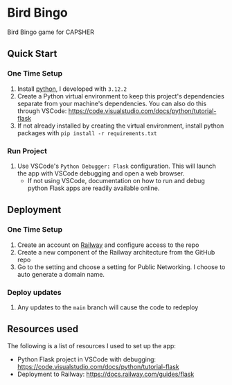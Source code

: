 # Bird Bingo
Bird Bingo game for CAPSHER

## Quick Start
### One Time Setup
1. Install [python](https://www.python.org/downloads/), I developed with `3.12.2`
2. Create a Python virtual environment to keep this project's dependencies separate from your machine's dependencies. You can also do this through VSCode: https://code.visualstudio.com/docs/python/tutorial-flask
3. If not already installed by creating the virtual environment, install python packages with `pip install -r requirements.txt`

### Run Project
1. Use VSCode's `Python Debugger: Flask` configuration. This will launch the app with VSCode debugging and open a web browser.
   - If not using VSCode, documentation on how to run and debug python Flask apps are readily available online.

## Deployment
### One Time Setup
1. Create an account on [Railway](https://railway.com/) and configure access to the repo
2. Create a new component of the Railway architecture from the GitHub repo
3. Go to the setting and choose a setting for Public Networking. I choose to auto generate a domain name.

### Deploy updates
1. Any updates to the `main` branch will cause the code to redeploy

## Resources used
The following is a list of resources I used to set up the app:
- Python Flask project in VSCode with debugging: https://code.visualstudio.com/docs/python/tutorial-flask
- Deployment to Railway: https://docs.railway.com/guides/flask